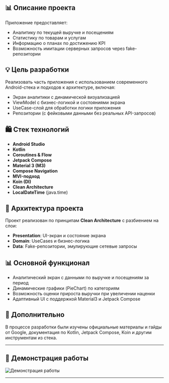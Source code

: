 ## 📊 Описание проекта
Приложение предоставляет:

* Аналитику по текущей выручке и посещениям
* Статистику по товарам и услугам
* Информацию о планах по достижению KPI
* Возможность имитации серверных запросов через fake-репозитории

## 💡 Цель разработки

Реализовать часть приложения с использованием современного Android-стека и подходов к архитектуре, включая:

* Экран аналитики с динамической визуализацией
* ViewModel с бизнес-логикой и состояниями экрана
* UseCase-слой для обработки логики приложения
* Репозитории (с фейковыми данными без реальных API-запросов)

## 🛍️ Стек технологий

* **Android Studio**
* **Kotlin**
* **Coroutines & Flow**
* **Jetpack Compose**
* **Material 3 (M3)**
* **Compose Navigation**
* **MVI-подход**
* **Koin (DI)**
* **Clean Architecture**
* **LocalDateTime** (java.time)

## 👥 Архитектура проекта

Проект реализован по принципам **Clean Architecture** с разбиением на слои:

* **Presentation**: UI-экран и состояние экрана
* **Domain**: UseCases и бизнес-логика
* **Data**: Fake-репозитории, эмулирующие сетевые запросы

## 📊 Основной функционал

* Аналитический экран с данными по выручке и посещениям за период
* Динамические графики (PieChart) по категориям
* Возможность оценки прироста выручки при увеличении наценки
* Адаптивный UI с поддержкой Material3 и Jetpack Compose

## 🔗 Дополнительно

В процессе разработки были изучены официальные материалы и гайды от Google, документация по Kotlin, Jetpack Compose, Koin и другим инструментам из стека.

---

## 📑  Демонстрация работы
![Демонстрация работы](https://github.com/user-attachments/assets/d3e603c8-f9a5-4f8c-8439-4094ad8917e9)



---

